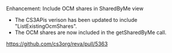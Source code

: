 Enhancement: Include OCM shares in SharedByMe view

- The CS3APis verison has been updated to include "ListExistingOcmShares".
- The OCM shares are now included in the getSharedByMe call.


https://github.com/cs3org/reva/pull/5363